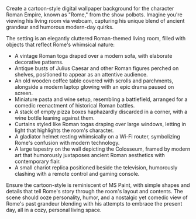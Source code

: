 Create a cartoon-style digital wallpaper background for the character Roman Empire, known as "Rome," from the show polbots. Imagine you're viewing his living room via webcam, capturing his unique blend of ancient grandeur and humorous modern-day quirks. 

The setting is an elegantly cluttered Roman-themed living room, filled with objects that reflect Rome's whimsical nature:

- A vintage Roman toga draped over a modern sofa, with elaborate decorative patterns.
- Antique busts of Julius Caesar and other Roman figures perched on shelves, positioned to appear as an attentive audience.
- An old wooden coffee table covered with scrolls and parchments, alongside a modern laptop glowing with an epic drama paused on screen.
- Miniature pasta and wine setup, resembling a battlefield, arranged for a comedic reenactment of historical Roman battles.
- A stack of empty pizza boxes haphazardly discarded in a corner, with a wine bottle leaning against them.
- Curtains styled like Roman togas draping over large windows, letting in light that highlights the room's character.
- A gladiator helmet resting whimsically on a Wi-Fi router, symbolizing Rome's confusion with modern technology.
- A large tapestry on the wall depicting the Colosseum, framed by modern art that humorously juxtaposes ancient Roman aesthetics with contemporary flair.
- A small chariot replica positioned beside the television, humorously clashing with a remote control and gaming console.

Ensure the cartoon-style is reminiscent of MS Paint, with simple shapes and details that tell Rome's story through the room's layout and contents. The scene should ooze personality, humor, and a nostalgic yet comedic view of Rome's past grandeur blending with his attempts to embrace the present day, all in a cozy, personal living space.